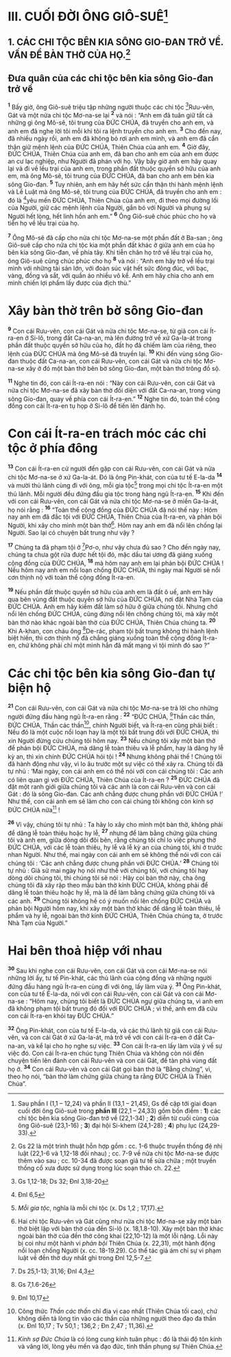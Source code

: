 # III. CUỐI ĐỜI ÔNG GIÔ-SUÊ[^1]
## 1. CÁC CHI TỘC BÊN KIA SÔNG GIO-ĐAN TRỞ VỀ. VẤN ĐỀ BÀN THỜ CỦA HỌ.[^2]
## Đưa quân của các chi tộc bên kia sông Gio-đan trở về
<sup><b>1</b></sup> Bấy giờ, ông Giô-suê triệu tập những người thuộc các chi tộc [^1*]Rưu-vên, Gát và một nửa chi tộc Mơ-na-se lại <sup><b>2</b></sup> và nói : “Anh em đã tuân giữ tất cả những gì ông Mô-sê, tôi trung của ĐỨC CHÚA, đã truyền cho anh em, và anh em đã nghe lời tôi mỗi khi tôi ra lệnh truyền cho anh em. <sup><b>3</b></sup> Cho đến nay, đã nhiều ngày rồi, anh em đã không bỏ rơi anh em mình, và anh em đã cẩn thận giữ mệnh lệnh của ĐỨC CHÚA, Thiên Chúa của anh em. <sup><b>4</b></sup> Giờ đây, ĐỨC CHÚA, Thiên Chúa của anh em, đã ban cho anh em của anh em được an cư lạc nghiệp, như Người đã phán với họ. Vậy bây giờ anh em hãy quay lại và đi về lều trại của anh em, trong phần đất thuộc quyền sở hữu của anh em, mà ông Mô-sê, tôi trung của ĐỨC CHÚA, đã ban cho anh em bên kia sông Gio-đan. <sup><b>5</b></sup> Tuy nhiên, anh em hãy hết sức cẩn thận thi hành mệnh lệnh và Lề Luật mà ông Mô-sê, tôi trung của ĐỨC CHÚA, đã truyền cho anh em : đó là [^2*]yêu mến ĐỨC CHÚA, Thiên Chúa của anh em, đi theo mọi đường lối của Người, giữ các mệnh lệnh của Người, gắn bó với Người và phụng sự Người hết lòng, hết linh hồn anh em.” <sup><b>6</b></sup> Ông Giô-suê chúc phúc cho họ và tiễn họ về lều trại của họ.

<sup><b>7</b></sup> Ông Mô-sê đã cấp cho nửa chi tộc Mơ-na-se một phần đất ở Ba-san ; ông Giô-suê cấp cho nửa chi tộc kia một phần đất khác ở giữa anh em của họ bên kia sông Gio-đan, về phía tây. Khi tiễn chân họ trở về lều trại của họ, ông Giô-suê cũng chúc phúc cho họ <sup><b>8</b></sup> và nói : “Anh em hãy trở về lều trại mình với những tài sản lớn, với đoàn súc vật hết sức đông đúc, với bạc, vàng, đồng và sắt, với quần áo nhiều vô kể. Anh em hãy chia cho anh em mình chiến lợi phẩm lấy được của địch thù.”

# Xây bàn thờ trên bờ sông Gio-đan
<sup><b>9</b></sup> Con cái Rưu-vên, con cái Gát và nửa chi tộc Mơ-na-se, từ giã con cái Ít-ra-en ở Si-lô, trong đất Ca-na-an, mà lên đường trở về xứ Ga-la-át trong phần đất thuộc quyền sở hữu của họ, đất họ đã chiếm làm của riêng, theo lệnh của ĐỨC CHÚA mà ông Mô-sê đã truyền lại. <sup><b>10</b></sup> Khi đến vùng sông Gio-đan thuộc đất Ca-na-an, con cái Rưu-vên, con cái Gát và nửa chi tộc Mơ-na-se xây ở đó một bàn thờ bên bờ sông Gio-đan, một bàn thờ trông đồ sộ.

<sup><b>11</b></sup> Nghe tin đó, con cái Ít-ra-en nói : “Này con cái Rưu-vên, con cái Gát và nửa chi tộc Mơ-na-se đã xây bàn thờ đối diện với đất Ca-na-an, trong vùng sông Gio-đan, quay về phía con cái Ít-ra-en.” <sup><b>12</b></sup> Nghe tin đó, toàn thể cộng đồng con cái Ít-ra-en tụ họp ở Si-lô để tiến lên đánh họ.

# Con cái Ít-ra-en trách móc các chi tộc ở phía đông
<sup><b>13</b></sup> Con cái Ít-ra-en cử người đến gặp con cái Rưu-vên, con cái Gát và nửa chi tộc Mơ-na-se ở xứ Ga-la-át. Đó là ông Pin-khát, con của tư tế E-la-da <sup><b>14</b></sup> và mười thủ lãnh cùng đi với ông, mỗi gia tộc[^3] trong mọi chi tộc Ít-ra-en một thủ lãnh. Mỗi người đều đứng đầu gia tộc trong hàng ngũ Ít-ra-en. <sup><b>15</b></sup> Khi đến với con cái Rưu-vên, con cái Gát và nửa chi tộc Mơ-na-se ở miền Ga-la-át, họ nói rằng : <sup><b>16</b></sup> “Toàn thể cộng đồng của ĐỨC CHÚA đã nói thế này : Hôm nay anh em đã đắc tội với ĐỨC CHÚA, Thiên Chúa của Ít-ra-en, và phản bội Người, khi xây cho mình một bàn thờ[^4]. Hôm nay anh em đã nổi lên chống lại Người. Sao lại có chuyện bất trung như vậy ?

<sup><b>17</b></sup> Chúng ta đã phạm tội ở [^3*]Pơ-o, như vậy chưa đủ sao ? Cho đến ngày nay, chúng ta chưa gột rửa được hết tội đó, mặc dầu tai ương đã giáng xuống cộng đồng của ĐỨC CHÚA, <sup><b>18</b></sup> mà hôm nay anh em lại phản bội ĐỨC CHÚA ! Nếu hôm nay anh em nổi loạn chống ĐỨC CHÚA, thì ngày mai Người sẽ nổi cơn thịnh nộ với toàn thể cộng đồng Ít-ra-en.

<sup><b>19</b></sup> Nếu phần đất thuộc quyền sở hữu của anh em là đất ô uế, anh em hãy qua bên vùng đất thuộc quyền sở hữu của ĐỨC CHÚA, nơi đặt Nhà Tạm của ĐỨC CHÚA. Anh em hãy kiếm đất làm sở hữu ở giữa chúng tôi. Nhưng chớ nổi lên chống ĐỨC CHÚA, cũng đừng nổi lên chống chúng tôi, mà xây một bàn thờ nào khác ngoài bàn thờ của ĐỨC CHÚA, Thiên Chúa chúng ta. <sup><b>20</b></sup> Khi A-khan, con cháu ông [^4*]De-rác, phạm tội bất trung không thi hành lệnh biệt hiến, thì cơn thịnh nộ đã chẳng giáng xuống toàn thể cộng đồng Ít-ra-en, chứ không phải chỉ một mình hắn đã mất mạng vì tội mình đó sao ?”

# Các chi tộc bên kia sông Gio-đan tự biện hộ
<sup><b>21</b></sup> Con cái Rưu-vên, con cái Gát và nửa chi tộc Mơ-na-se trả lời cho những người đứng đầu hàng ngũ Ít-ra-en rằng : <sup><b>22</b></sup> “ĐỨC CHÚA, [^5*]Thần các thần, ĐỨC CHÚA, Thần các thần[^5], chính Người biết, và Ít-ra-en cũng phải biết : Nếu đó là một cuộc nổi loạn hay là một tội bất trung đối với ĐỨC CHÚA, thì xin Người đừng cứu chúng tôi hôm nay. <sup><b>23</b></sup> Nếu chúng tôi xây một bàn thờ để phản bội ĐỨC CHÚA, mà dâng lễ toàn thiêu và lễ phẩm, hay là dâng hy lễ kỳ an, thì xin chính ĐỨC CHÚA hỏi tội ! <sup><b>24</b></sup> Nhưng không phải thế ! Chúng tôi đã hành động như vậy, vì lo âu trước một sự việc có thể xảy ra. Chúng tôi đã tự nhủ : ‘Mai ngày, con cái anh em có thể nói với con cái chúng tôi : Các anh có liên quan gì với ĐỨC CHÚA, Thiên Chúa của Ít-ra-en ? <sup><b>25</b></sup> ĐỨC CHÚA đã đặt một ranh giới giữa chúng tôi và các anh là con cái Rưu-vên và con cái Gát : đó là sông Gio-đan. Các anh chẳng được chung phần với ĐỨC CHÚA !’ Như thế, con cái anh em sẽ làm cho con cái chúng tôi không còn kính sợ ĐỨC CHÚA nữa[^6] !

<sup><b>26</b></sup> Vì vậy, chúng tôi tự nhủ : Ta hãy lo xây cho mình một bàn thờ, không phải để dâng lễ toàn thiêu hoặc hy lễ, <sup><b>27</b></sup> nhưng để làm bằng chứng giữa chúng tôi và anh em, giữa dòng dõi đôi bên, rằng chúng tôi chỉ lo việc phụng thờ ĐỨC CHÚA, với các lễ toàn thiêu, hy lễ và lễ kỳ an của chúng tôi, khi ở trước nhan Người. Như thế, mai ngày con cái anh em sẽ không thể nói với con cái chúng tôi : ‘Các anh chẳng được chung phần với ĐỨC CHÚA.’ <sup><b>28</b></sup> Chúng tôi tự nhủ : Giả sử mai ngày họ nói như thế với chúng tôi, với chúng tôi hay dòng dõi chúng tôi, thì chúng tôi sẽ nói : Hãy coi bàn thờ này, cha ông chúng tôi đã xây rập theo mẫu bàn thờ kính ĐỨC CHÚA, không phải để dâng lễ toàn thiêu hoặc hy lễ, mà là để làm bằng chứng giữa chúng tôi và các anh. <sup><b>29</b></sup> Chúng tôi không hề có ý muốn nổi lên chống ĐỨC CHÚA và phản bội Người hôm nay, khi xây một bàn thờ khác để dâng lễ toàn thiêu, lễ phẩm và hy lễ, ngoài bàn thờ kính ĐỨC CHÚA, Thiên Chúa chúng ta, ở trước Nhà Tạm của Người.”

# Hai bên thoả hiệp với nhau
<sup><b>30</b></sup> Sau khi nghe con cái Rưu-vên, con cái Gát và con cái Mơ-na-se nói những lời ấy, tư tế Pin-khát, các thủ lãnh của cộng đồng và những người đứng đầu hàng ngũ Ít-ra-en cùng đi với ông, lấy làm vừa ý. <sup><b>31</b></sup> Ông Pin-khát, con của tư tế E-la-da, nói với con cái Rưu-vên, con cái Gát và con cái Mơ-na-se : “Hôm nay, chúng tôi biết là ĐỨC CHÚA ngự giữa chúng ta, vì anh em đã không phạm tội bất trung đó đối với ĐỨC CHÚA ; vì thế, anh em đã cứu con cái Ít-ra-en khỏi tay ĐỨC CHÚA.”

<sup><b>32</b></sup> Ông Pin-khát, con của tư tế E-la-da, và các thủ lãnh từ giã con cái Rưu-vên, và con cái Gát ở xứ Ga-la-át, mà trở về với con cái Ít-ra-en ở đất Ca-na-an, và kể lại cho họ nghe sự việc. <sup><b>33</b></sup> Con cái Ít-ra-en lấy làm vừa ý về sự việc đó. Con cái Ít-ra-en chúc tụng Thiên Chúa và không còn nói đến chuyện tiến lên đánh con cái Rưu-vên và con cái Gát, để tàn phá vùng đất họ ở. <sup><b>34</b></sup> Con cái Rưu-vên và con cái Gát gọi bàn thờ là “Bằng chứng”, vì, theo họ nói, “bàn thờ làm chứng giữa chúng ta rằng ĐỨC CHÚA là Thiên Chúa”.

[^1]: Sau phần I (1,1 – 12,24) và phần II (13,1 – 21,45), Gs đề cập tới giai đoạn cuối đời ông Giô-suê trong <b>phần III</b> (22,1 – 24,33) gồm bốn điểm : <b>1</b>) các chi tộc bên kia sông Gio-đan trở về (22,1-34) ; <b>2</b>) diễn từ cuối cùng của ông Giô-suê (23,1-16) ; <b>3</b>) đại hội Si-khem (24,1-28) ; <b>4</b>) phụ lục (24,29-33).
[^2]: Gs 22 là một trình thuật hỗn hợp gồm : cc. 1-6 thuộc truyền thống đệ nhị luật (22,1-6 và 1,12-18 đối nhau) ; cc. 7-9 về nửa chi tộc Mơ-na-se được thêm vào sau ; cc. 10-34 đã được soạn giả tư tế sửa chữa ; một truyền thống cổ xưa được sử dụng trong lúc soạn thảo ch. 22.
[^3]: <i>Mỗi gia tộc</i>, nghĩa là mỗi chi tộc (x. Ds 1,2 ; 17,17).
[^4]: Hai chi tộc Rưu-vên và Gát cũng như nửa chi tộc Mơ-na-se xây một bàn thờ biệt lập với bàn thờ của đền Si-lô (x. 18,1.8-10). Xây một bàn thờ khác ngoài bàn thờ của đền thờ công khai (22,10-12) là một lỗi nặng. Lỗi này bị coi như một hành vi <i>phản bội</i> Thiên Chúa (x. 22,31), một hành động nổi loạn chống Người (x. cc. 18-19.29). Có thể tác giả ám chỉ sự vi phạm luật về đền thờ duy nhất ghi trong Đnl 12,5-7.
[^5]: Công thức <i>Thần các thần</i> chỉ địa vị cao nhất (Thiên Chúa tối cao), chứ không diễn tả lòng tin vào các thần của những người theo đạo đa thần (x. Đnl 10,17 ; Tv 50,1 ; 136,2 ; Đn 2,47 ; 11,36).
[^6]: <i>Kính sợ Đức Chúa</i> là có lòng cung kính tuân phục : đó là thái độ tôn kính và vâng lời, lòng yêu mến và đạo đức, tinh thần phụng sự Thiên Chúa.
[^1*]: Gs 1,12-18; Ds 32; Đnl 3,18-20
[^2*]: Đnl 6,5
[^3*]: Ds 25,1-13; 31,16; Đnl 4,3
[^4*]: Gs 7,1.6-26
[^5*]: Đnl 10,17
